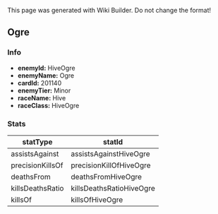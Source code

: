 <span class="wiki-builder">This page was generated with Wiki Builder. Do not change the format!</span>

## Ogre
### Info
* **enemyId:** HiveOgre
* **enemyName:** Ogre
* **cardId:** 201140
* **enemyTier:** Minor
* **raceName:** Hive
* **raceClass:** HiveOgre

### Stats
statType | statId
-------- | ------
assistsAgainst | assistsAgainstHiveOgre
precisionKillsOf | precisionKillOfHiveOgre
deathsFrom | deathsFromHiveOgre
killsDeathsRatio | killsDeathsRatioHiveOgre
killsOf | killsOfHiveOgre


